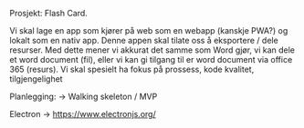 
Prosjekt: Flash Card.

Vi skal lage en app som kjører på web som en webapp (kanskje PWA?) og lokalt som en nativ app. 
Denne appen skal tilate oss å eksportere / dele resurser. Med dette mener vi akkurat det samme som Word gjør, vi kan dele et word document (fil), eller vi kan gi tilgang til er word document via office 365 (resurs).
Vi skal spesielt ha fokus på prossess, kode kvalitet, tilgjengelighet 


Planlegging:
-> Walking skeleton / MVP 



Electron -> https://www.electronjs.org/